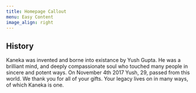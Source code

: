 ```yaml
---
title: Homepage Callout
menu: Easy Content
image_align: right
---
```


## History

Kaneka was invented and borne into existance by Yush Gupta.  He was a brilliant mind, and deeply compassionate soul who touched many people in sincere and potent ways.  On November 4th 2017 Yush, 29, passed from this world.  We thank you for all of your gifts.  Your legacy lives on in many ways, of which Kaneka is one.
